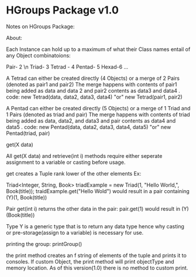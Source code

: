 # HGroups Package v1.0
Notes on HGroups Package:




About:

Each Instance can hold up to a maximum of what their Class names entail of any Object combinatoions:    

Pair- 2
\n Triad- 3
Tetrad - 4
Pentad- 5
Hexad-6
...

A Tetrad can either be created directly (4 Objects) or a merge of 2 Pairs (denoted as pair1 and pair2)
The merge happens with contents of pair1 being added as data and data 2 and pair2 contents as data3 and data4 .
code: new Tetrad(data, data2, data3, data4) "or" new Tetrad(pair1, pair2)

A Pentad can either be created directly (5 Objects) or a merge of 1 Triad and 1 Pairs (denoted as triad and pair)
The merge happens with contents of triad being added as data, data2, and data3 and pair contents as data4 and data5 .
code: new Pentad(data, data2, data3, data4, data5) "or" new Pentad(triad, pair)




get(X data)

All get(X data) and retrieve(int i) methods require either seperate assignment to a variable or casting before usage.

get creates a Tuple rank lower of the other elements Ex:

Triad<Integer, String, Book> triadExample = new Triad(1, "Hello World,", Book(title));
traidExample.get("Hello Wold") would result in a pair containing (Y)(1, Book(title))

Pair get(int i) returns the other data in the pair:
pair.get(1) would result in (Y)(Book(title))

Type Y is a generic type that is to return any data type hence why casting or pre-storage(assign to a variable) is necessary for use.


printing the group: printGroup()

the print method creates an f string of elements of the tuple and prints it to consoles. If custom Object, the print
method will print objectType and memory location. As of this version(1.0) there is no method to custom print.
